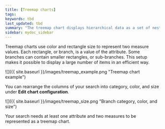 ```yaml
---
title: [Treemap charts]
tags:
keywords: tbd
last_updated: tbd
summary: "The treemap chart displays hierarchical data as a set of nested rectangles."
sidebar: mydoc_sidebar
---
```

Treemap charts use color and rectangle size to represent two measure values. Each rectangle, or branch, is a value of the attribute. Some branches can contain smaller rectangles, or sub-branches. This setup makes it possible to display a large number of items in an efficient way.

 ![]({{ site.baseurl }}/images/treemap_example.png "Treemap chart example")

You can rearrange the columns of your search into category, color, and size under **Edit chart configuration**.

 ![]({{ site.baseurl }}/images/treemap_size.png "Branch category, color, and size")

Your search needs at least one attribute and two measures to be represented as a treemap chart.
